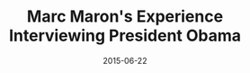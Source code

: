 ---
date:          "2015-06-22"
podcast:       "Fresh Air"
title:         "Marc Maron's Experience Interviewing President Obama"
summary:       "A few hours after his interview with President Obama, Maron talks to Terry Gross about the experience. How it came to be, the preparation, what it is like to have the President in your garage, having your neighborhood taken over by the Secret Service, etc. Great behind-the-scenes look at what went into it all."
url-audio:     "http://pd.npr.org/anon.npr-mp3/npr/fa/2015/06/20150622_fa_01.mp3?dl=1"
url-web:       "http://www.npr.org/sections/itsallpolitics/2015/06/22/416481081/obama-visits-marc-marons-garage-cats-annoyed-they-were-shut-in-bedroom"
timestamps:
 - time:       "0:23"
   notes:      "Post-intro content starts here."
---